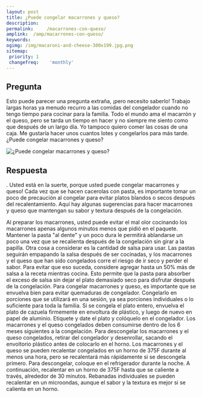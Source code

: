 ```yaml
---
layout: post
title: ¿Puede congelar macarrones y queso?  
description: 
permalink:     /macarrones-con-queso/
amplink:  /amp/macarrones-con-queso/
keywords: 
ogimg: /img/macaroni-and-cheese-300x199.jpg.png
sitemap:
 priority: 1
 changefreq:    'monthly'
---
```




## Pregunta

Esto puede parecer una pregunta extraña, ¡pero necesito saberlo! Trabajo largas horas ya menudo recurro a las comidas del congelador cuando no tengo tiempo para cocinar para la familia. Todo el mundo ama el macarrón y el queso, pero se tarda un tiempo en hacer y no siempre me siento como que después de un largo día. Yo tampoco quiero comer las cosas de una caja. Me gustaría hacer unos cuantos lotes y congelarlos para más tarde. ¿Puede congelar macarrones y queso?


![¿Puede congelar macarrones y queso?](https://sepuedecongelar.com/img/macaroni-and-cheese-300x199.jpg "¿Puede congelar macarrones y queso?" )


## Respuesta

. Usted está en la suerte, porque usted puede congelar macarrones y queso! Cada vez que se hacen cacerolas con pasta, es importante tomar un poco de precaución al congelar para evitar platos blandos o secos después del recalentamiento. Aquí hay algunas sugerencias para hacer macarrones y queso que mantengan su sabor y textura después de la congelación.

Al preparar los macarrones, usted puede evitar el mal olor cocinando los macarrones apenas algunos minutos menos que pidió en el paquete. Mantener la pasta "al dente" y un poco dura le permitirá ablandarse un poco una vez que se recalienta después de la congelación sin girar a la papilla. Otra cosa a considerar es la cantidad de salsa para usar. Las pastas seguirán empapando la salsa después de ser cocinadas, y los macarrones y el queso que han sido congelados corre el riesgo de ir seco y perder el sabor. Para evitar que eso suceda, considere agregar hasta un 50% más de salsa a la receta mientras cocina. Esto permite que la pasta para absorber el exceso de salsa sin dejar el plato demasiado seco para disfrutar después de la congelación.
Para congelar macarrones y queso, es importante que se envuelva bien para evitar quemaduras de congelador. Congelarlo en porciones que se utilizará en una sesión, ya sea porciones individuales o lo suficiente para toda la familia. Si se congela el plato entero, envuelva el plato de cazuela firmemente en envoltura de plástico, y luego de nuevo en papel de aluminio. Etiquete y date el plato y colóquelo en el congelador. Los macarrones y el queso congelados deben consumirse dentro de los 6 meses siguientes a la congelación.
Para descongelar los macarrones y el queso congelados, retirar del congelador y desenrollar, sacando el envoltorio plástico antes de colocarlo en el horno. Los macarrones y el queso se pueden recalentar congelados en un horno de 375F durante al menos una hora, pero se recalentará más rápidamente si se descongela primero. Para descongelar, coloque en el refrigerador durante la noche. A continuación, recalentar en un horno de 375F hasta que se caliente a través, alrededor de 30 minutos. Rebanadas individuales se pueden recalentar en un microondas, aunque el sabor y la textura es mejor si se calienta en un horno.